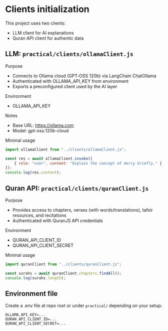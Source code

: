 # Clients initialization

This project uses two clients:
- LLM client for AI explanations
- Quran API client for authentic data

## LLM: `practical/clients/ollamaClient.js`

Purpose
- Connects to Ollama cloud (GPT‑OSS 120b) via LangChain ChatOllama
- Authenticated with OLLAMA_API_KEY from environment
- Exports a preconfigured client used by the AI layer

Environment
- OLLAMA_API_KEY

Notes
- Base URL: https://ollama.com
- Model: gpt-oss:120b-cloud

Minimal usage
```js
import ollamaClient from "../clients/ollamaClient.js";

const res = await ollamaClient.invoke([
	{ role: "user", content: "Explain the concept of mercy briefly." },
]);
console.log(res.content);
```

## Quran API: `practical/clients/quranClient.js`

Purpose
- Provides access to chapters, verses (with words/translations), tafsir resources, and recitations
- Authenticated with QuranJS API credentials

Environment
- QURAN_API_CLIENT_ID
- QURAN_API_CLIENT_SECRET

Minimal usage
```js
import quranClient from "../clients/quranClient.js";

const surahs = await quranClient.chapters.findAll();
console.log(surahs.length);
```

## Environment file

Create a .env file at repo root or under `practical/` depending on your setup:
```
OLLAMA_API_KEY=...
QURAN_API_CLIENT_ID=...
QURAN_API_CLIENT_SECRET=...
```
